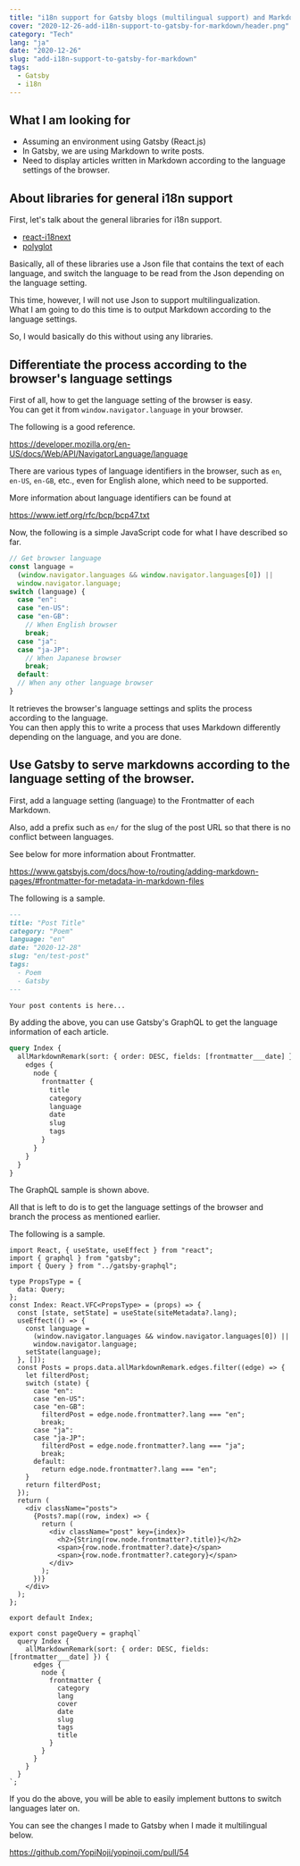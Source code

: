 ```yaml
---
title: "i18n support for Gatsby blogs (multilingual support) and Markdown for different languages"
cover: "2020-12-26-add-i18n-support-to-gatsby-for-markdown/header.png"
category: "Tech"
lang: "ja"
date: "2020-12-26"
slug: "add-i18n-support-to-gatsby-for-markdown"
tags:
  - Gatsby
  - i18n
---
```


## What I am looking for

- Assuming an environment using Gatsby (React.js)
- In Gatsby, we are using Markdown to write posts.
- Need to display articles written in Markdown according to the language settings of the browser.

## About libraries for general i18n support

First, let's talk about the general libraries for i18n support.

- [react-i18next](https://github.com/i18next/react-i18next)
- [polyglot](https://github.com/airbnb/polyglot.js)

Basically, all of these libraries use a Json file that contains the text of each language, and switch the language to be read from the Json depending on the language setting.

This time, however, I will not use Json to support multilingualization.  
What I am going to do this time is to output Markdown according to the language settings.

So, I would basically do this without using any libraries.

## Differentiate the process according to the browser's language settings

First of all, how to get the language setting of the browser is easy.  
You can get it from `window.navigator.language` in your browser.

The following is a good reference.

https://developer.mozilla.org/en-US/docs/Web/API/NavigatorLanguage/language

There are various types of language identifiers in the browser, such as `en`, `en-US`, `en-GB`, etc., even for English alone, which need to be supported.

More information about language identifiers can be found at

https://www.ietf.org/rfc/bcp/bcp47.txt

Now, the following is a simple JavaScript code for what I have described so far.

```js
// Get browser language
const language =
  (window.navigator.languages && window.navigator.languages[0]) ||
  window.navigator.language;
switch (language) {
  case "en":
  case "en-US":
  case "en-GB":
    // When English browser
    break;
  case "ja":
  case "ja-JP":
    // When Japanese browser
    break;
  default:
  // When any other language browser
}
```

It retrieves the browser's language settings and splits the process according to the language.  
You can then apply this to write a process that uses Markdown differently depending on the language, and you are done.

## Use Gatsby to serve markdowns according to the language setting of the browser.

First, add a language setting (language) to the Frontmatter of each Markdown.

Also, add a prefix such as `en/` for the slug of the post URL so that there is no conflict between languages.

See below for more information about Frontmatter.

https://www.gatsbyjs.com/docs/how-to/routing/adding-markdown-pages/#frontmatter-for-metadata-in-markdown-files

The following is a sample.

```md
---
title: "Post Title"
category: "Poem"
language: "en"
date: "2020-12-28"
slug: "en/test-post"
tags:
  - Poem
  - Gatsby
---

Your post contents is here...
```

By adding the above, you can use Gatsby's GraphQL to get the language information of each article.

```graphql
query Index {
  allMarkdownRemark(sort: { order: DESC, fields: [frontmatter___date] }) {
    edges {
      node {
        frontmatter {
          title
          category
          language
          date
          slug
          tags
        }
      }
    }
  }
}
```

The GraphQL sample is shown above.

All that is left to do is to get the language settings of the browser and branch the process as mentioned earlier.

The following is a sample.

```tsx
import React, { useState, useEffect } from "react";
import { graphql } from "gatsby";
import { Query } from "../gatsby-graphql";

type PropsType = {
  data: Query;
};
const Index: React.VFC<PropsType> = (props) => {
  const [state, setState] = useState(siteMetadata?.lang);
  useEffect(() => {
    const language =
      (window.navigator.languages && window.navigator.languages[0]) ||
      window.navigator.language;
    setState(language);
  }, []);
  const Posts = props.data.allMarkdownRemark.edges.filter((edge) => {
    let filterdPost;
    switch (state) {
      case "en":
      case "en-US":
      case "en-GB":
        filterdPost = edge.node.frontmatter?.lang === "en";
        break;
      case "ja":
      case "ja-JP":
        filterdPost = edge.node.frontmatter?.lang === "ja";
        break;
      default:
        return edge.node.frontmatter?.lang === "en";
    }
    return filterdPost;
  });
  return (
    <div className="posts">
      {Posts?.map((row, index) => {
        return (
          <div className="post" key={index}>
            <h2>{String(row.node.frontmatter?.title)}</h2>
            <span>{row.node.frontmatter?.date}</span>
            <span>{row.node.frontmatter?.category}</span>
          </div>
        );
      })}
    </div>
  );
};

export default Index;

export const pageQuery = graphql`
  query Index {
    allMarkdownRemark(sort: { order: DESC, fields: [frontmatter___date] }) {
      edges {
        node {
          frontmatter {
            category
            lang
            cover
            date
            slug
            tags
            title
          }
        }
      }
    }
  }
`;
```

If you do the above, you will be able to easily implement buttons to switch languages later on.

You can see the changes I made to Gatsby when I made it multilingual below.

https://github.com/YopiNoji/yopinoji.com/pull/54
